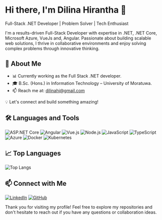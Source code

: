 # Hi there, I'm Dilina Hirantha 👋
Full-Stack .NET Developer | Problem Solver | Tech Enthusiast

I'm a results-driven Full-Stack Developer with expertise in .NET, .NET Core, Microsoft Azure, VueJs and, Angular. Passionate about building scalable web solutions, I thrive in collaborative environments and enjoy solving complex problems through innovative thinking.

## 🚀 About Me
- 📊 Currently working as the Full Stack .NET developer.
- 🎓 B.Sc. (Hons.) in Information Technology – University of Moratuwa.
- 📫 Reach me at: dilinahj@gmail.com

💡 Let's connect and build something amazing!

## 🛠️ Languages and Tools

![ASP.NET Core](https://img.shields.io/badge/-.NET%20Core-512BD4?style=flat&logo=dotnet&logoColor=white)
![Angular](https://img.shields.io/badge/-Angular-DD0031?style=flat&logo=angular&logoColor=white)
![Vue.js](https://img.shields.io/badge/-Vue.js-4FC08D?style=flat&logo=vue.js&logoColor=white)
![Node.js](https://img.shields.io/badge/-Node.js-339933?style=flat&logo=node.js&logoColor=white)
![JavaScript](https://img.shields.io/badge/-JavaScript-F7DF1E?style=flat&logo=javascript&logoColor=black)
![TypeScript](https://img.shields.io/badge/-TypeScript-3178C6?style=flat&logo=typescript&logoColor=white)
![Azure](https://img.shields.io/badge/-Azure-0078D4?style=flat&logo=microsoft-azure&logoColor=white)
![Docker](https://img.shields.io/badge/-Docker-2496ED?style=flat&logo=docker&logoColor=white)
![Kubernetes](https://img.shields.io/badge/-Kubernetes-326CE5?style=flat&logo=kubernetes&logoColor=white)

## 📈 Top Languages

![Top Langs](https://github-readme-stats.vercel.app/api/top-langs/?username=DilinaHirantha&layout=compact&theme=radical)

## 📫 Connect with Me

[![LinkedIn](https://img.shields.io/badge/-LinkedIn-0077B5?style=flat&logo=linkedin&logoColor=white)](https://www.linkedin.com/in/dilinahirantha/)
[![GitHub](https://img.shields.io/badge/-GitHub-181717?style=flat&logo=github&logoColor=white)](https://github.com/DilinaHirantha)

Thank you for visiting my profile! Feel free to explore my repositories and don't hesitate to reach out if you have any questions or collaboration ideas.
